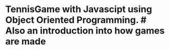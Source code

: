 # TennisGame with Javascipt using Object Oriented Programming. # Also an introduction into how games are made
